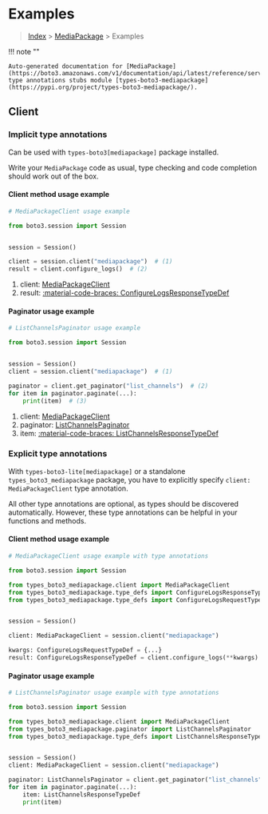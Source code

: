 # Examples

> [Index](../README.md) > [MediaPackage](./README.md) > Examples

!!! note ""

    Auto-generated documentation for [MediaPackage](https://boto3.amazonaws.com/v1/documentation/api/latest/reference/services/mediapackage.html#mediapackage)
    type annotations stubs module [types-boto3-mediapackage](https://pypi.org/project/types-boto3-mediapackage/).

## Client

### Implicit type annotations

Can be used with `types-boto3[mediapackage]` package installed.

Write your `MediaPackage` code as usual,
type checking and code completion should work out of the box.


#### Client method usage example

```python
# MediaPackageClient usage example

from boto3.session import Session


session = Session()

client = session.client("mediapackage")  # (1)
result = client.configure_logs()  # (2)
```

1. client: [MediaPackageClient](./client.md)
2. result: [:material-code-braces: ConfigureLogsResponseTypeDef](./type_defs.md#configurelogsresponsetypedef)



#### Paginator usage example

```python
# ListChannelsPaginator usage example

from boto3.session import Session


session = Session()
client = session.client("mediapackage")  # (1)

paginator = client.get_paginator("list_channels")  # (2)
for item in paginator.paginate(...):
    print(item)  # (3)
```

1. client: [MediaPackageClient](./client.md)
2. paginator: [ListChannelsPaginator](./paginators.md#listchannelspaginator)
3. item: [:material-code-braces: ListChannelsResponseTypeDef](./type_defs.md#listchannelsresponsetypedef)




### Explicit type annotations

With `types-boto3-lite[mediapackage]`
or a standalone `types_boto3_mediapackage` package, you have to explicitly specify `client: MediaPackageClient` type annotation.

All other type annotations are optional, as types should be discovered automatically.
However, these type annotations can be helpful in your functions and methods.


#### Client method usage example

```python
# MediaPackageClient usage example with type annotations

from boto3.session import Session

from types_boto3_mediapackage.client import MediaPackageClient
from types_boto3_mediapackage.type_defs import ConfigureLogsResponseTypeDef
from types_boto3_mediapackage.type_defs import ConfigureLogsRequestTypeDef


session = Session()

client: MediaPackageClient = session.client("mediapackage")

kwargs: ConfigureLogsRequestTypeDef = {...}
result: ConfigureLogsResponseTypeDef = client.configure_logs(**kwargs)
```



#### Paginator usage example

```python
# ListChannelsPaginator usage example with type annotations

from boto3.session import Session

from types_boto3_mediapackage.client import MediaPackageClient
from types_boto3_mediapackage.paginator import ListChannelsPaginator
from types_boto3_mediapackage.type_defs import ListChannelsResponseTypeDef


session = Session()
client: MediaPackageClient = session.client("mediapackage")

paginator: ListChannelsPaginator = client.get_paginator("list_channels")
for item in paginator.paginate(...):
    item: ListChannelsResponseTypeDef
    print(item)
```




